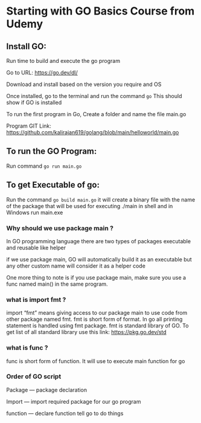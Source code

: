# Starting with GO Basics Course from Udemy

## Install GO:

Run time to build and execute the go program

Go to URL: https://go.dev/dl/

Download and install based on the version you require and OS

Once installed, go to the terminal and run the command `go` This should show if GO is installed

To run the first program in Go, Create a folder and name the file main.go

Program GIT Link: https://github.com/kalirajan619/golang/blob/main/helloworld/main.go

## To run the GO Program:
Run command ```go run main.go```

## To get Executable of go:
Run the command ```go build main.go``` it will create a binary file with the name of the package that will be used for executing ./main in shell and in Windows run main.exe

### Why should we use package main ?

In GO programming language there are two types of packages executable and reusable like helper

if we use package main, GO will automatically build it as an executable but any other custom name will consider it as a helper code

One more thing to note is if you use package main, make sure you use a func named main() in the same program.

### what is import fmt ?

import “fmt” means giving access to our package main to use code from other package named fmt. fmt is short form of format. In go all printing statement is handled using fmt package. fmt is standard library of GO. To get list of all standard library use this link: https://pkg.go.dev/std

### what is func ?

func is short form of function. It will use to execute main function for go

### Order of GO script

Package — package declaration

Import — import required package for our go program

function — declare function tell go to do things
